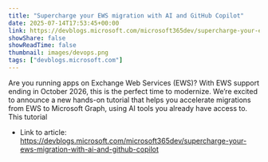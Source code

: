 ```yaml
---
title: "Supercharge your EWS migration with AI and GitHub Copilot"
date: 2025-07-14T17:53:45+00:00
link: https://devblogs.microsoft.com/microsoft365dev/supercharge-your-ews-migration-with-ai-and-github-copilot
showShare: false
showReadTime: false
thumbnail: images/devops.png
tags: ["devblogs.microsoft.com"]
---
```

Are you running apps on Exchange Web Services (EWS)? With EWS support ending in October 2026, this is the perfect time to modernize. We’re excited to announce a new hands-on tutorial that helps you accelerate migrations from EWS to Microsoft Graph, using AI tools you already have access to. This tutorial

- Link to article: https://devblogs.microsoft.com/microsoft365dev/supercharge-your-ews-migration-with-ai-and-github-copilot